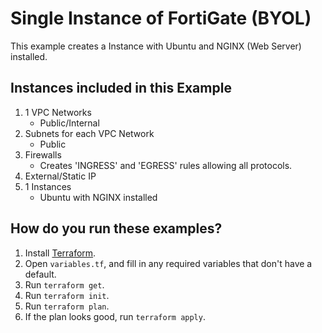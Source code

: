 # Single Instance of FortiGate (BYOL)

This example creates a Instance with Ubuntu and NGINX (Web Server) installed.

## Instances included in this Example

1. 1 VPC Networks
    - Public/Internal
1. Subnets for each VPC Network
    - Public
1. Firewalls
    - Creates 'INGRESS' and 'EGRESS' rules allowing all protocols.
1. External/Static IP
1. 1 Instances
    - Ubuntu with NGINX installed

## How do you run these examples?

1. Install [Terraform](https://www.terraform.io/).
1. Open `variables.tf`,  and fill in any required variables that don't have a default.
1. Run `terraform get`.
1. Run `terraform init`.
1. Run `terraform plan`.
1. If the plan looks good, run `terraform apply`.
